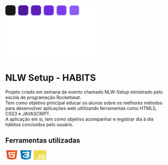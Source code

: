 <img src="./assets/logo.svg" alt="Logo amrca do aplicativo Habits">

# NLW Setup - HABITS
Projeto criado em semana de evento chamado NLW-Setup ministrado pelo escola de programação Rocketseat.<br>
Tem como objetivo principal educar os alunos sobre os melhores métodos para desenvolver aplicações web uitilizando ferramentas como
HTML5, CSS3 e JAVASCRIPT.<br>
A aplicação em si, tem como objetivo acompanhar e registrar dia à dia hábitos concluídos pelo usuário.

## Ferramentas utilizadas
<div>
    <img align="center" alt="Edu-HTML" height="30" width="40" src="https://raw.githubusercontent.com/devicons/devicon/master/icons/html5/html5-original.svg">
    <img align="center" alt="Edu-CSS" height="30" width="40" src="https://raw.githubusercontent.com/devicons/devicon/master/icons/css3/css3-original.svg">
    <img align="center" alt="Edu-Js" height="30" width="40" src="https://raw.githubusercontent.com/devicons/devicon/master/icons/javascript/javascript-plain.svg">
</div>
